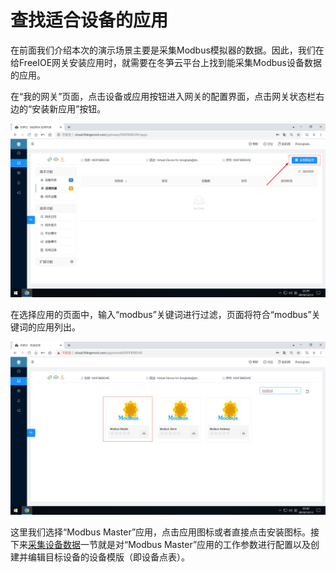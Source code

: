 # 查找适合设备的应用

在前面我们介绍本次的演示场景主要是采集Modbus模拟器的数据。因此，我们在给FreeIOE网关安装应用时，就需要在冬笋云平台上找到能采集Modbus设备数据的应用。

在“我的网关”页面，点击设备或应用按钮进入网关的配置界面，点击网关状态栏右边的“安装新应用”按钮。

![](imgs/2019-12-13-22-40-08.png)

在选择应用的页面中，输入“modbus”关键词进行过滤，页面将符合“modbus”关键词的应用列出。

![](imgs/2019-12-13-22-42-13.png)

这里我们选择“Modbus Master”应用，点击应用图标或者直接点击安装图标。接下来[采集设备数据](data-collection.md)一节就是对“Modbus Master”应用的工作参数进行配置以及创建并编辑目标设备的设备模版（即设备点表）。
